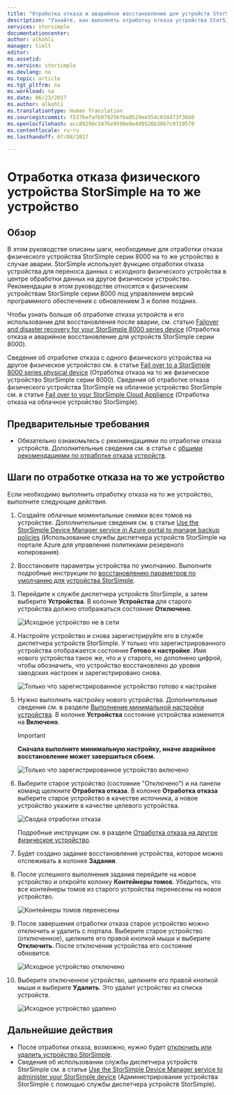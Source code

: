 ```yaml
---
title: "Отработка отказа и аварийное восстановление для устройств StorSimple серии 8000 | Документация Майкрософт"
description: "Узнайте, как выполнять отработку отказа устройства StorSimple на то же устройство."
services: storsimple
documentationcenter: 
author: alkohli
manager: timlt
editor: 
ms.assetid: 
ms.service: storsimple
ms.devlang: na
ms.topic: article
ms.tgt_pltfrm: na
ms.workload: na
ms.date: 06/23/2017
ms.author: alkohli
ms.translationtype: Human Translation
ms.sourcegitcommit: f537befafb079256fba0529ee554c034d73f36b0
ms.openlocfilehash: acc8929dc3476e9590e8e4d9526b38b7c0719570
ms.contentlocale: ru-ru
ms.lasthandoff: 07/08/2017

---
```

# <a name="fail-over-your-storsimple-physical-device-to-same-device"></a>Отработка отказа физического устройства StorSimple на то же устройство

## <a name="overview"></a>Обзор

В этом руководстве описаны шаги, необходимые для отработки отказа физического устройства StorSimple серии 8000 на то же устройство в случае аварии. StorSimple использует функцию отработки отказа устройства для переноса данных с исходного физического устройства в центре обработки данных на другое физическое устройство. Рекомендации в этом руководстве относятся к физическим устройствам StorSimple серии 8000 под управлением версий программного обеспечения с обновлением 3 и более поздних.

Чтобы узнать больше об отработке отказа устройств и его использовании для восстановления после аварии, см. статью [Failover and disaster recovery for your StorSimple 8000 series device](storsimple-8000-device-failover-disaster-recovery.md) (Отработка отказа и аварийное восстановление для устройств StorSimple серии 8000).

Сведения об отработке отказа с одного физического устройства на другое физическое устройство см. в статье [Fail over to a StorSimple 8000 series physical device](storsimple-8000-device-failover-physical-device.md) (Отработка отказа на то же физическое устройство StorSimple серии 8000). Сведения об отработке отказа физического устройства StorSimple на облачное устройство StorSimple см. в статье [Fail over to your StorSimple Cloud Appliance](storsimple-8000-device-failover-cloud-appliance.md) (Отработка отказа на облачное устройство StorSimple).


## <a name="prerequisites"></a>Предварительные требования

- Обязательно ознакомьтесь с рекомендациями по отработке отказа устройств. Дополнительные сведения см. в статье с [общими рекомендациями по отработке отказа устройств](storsimple-8000-device-failover-disaster-recovery.md).


## <a name="steps-to-fail-over-to-the-same-device"></a>Шаги по отработке отказа на то же устройство

Если необходимо выполнить отработку отказа на то же устройство, выполните следующие действия.

1. Создайте облачные моментальные снимки всех томов на устройстве. Дополнительные сведения см. в статье [Use the StorSimple Device Manager service in Azure portal to manage backup policies](storsimple-8000-manage-backup-policies-u2.md) (Использование службы диспетчера устройств StorSimple на портале Azure для управления политиками резервного копирования).
2. Восстановите параметры устройства по умолчанию. Выполните подробные инструкции по [восстановлению параметров по умолчанию для устройства StorSimple](storsimple-8000-manage-device-controller.md#reset-the-device-to-factory-default-settings).
3. Перейдите к службе диспетчера устройств StorSimple, а затем выберите **Устройства**. В колонке **Устройства** для старого устройства должно отображаться состояние **Отключено**.

    ![Исходное устройство не в сети](./media/storsimple-8000-device-failover-disaster-recovery/failover-single-dev2.png)

4. Настройте устройство и снова зарегистрируйте его в службе диспетчера устройств StorSimple. У только что зарегистрированного устройства отображается состояние **Готово к настройке**. Имя нового устройства такое же, что и у старого, но дополнено цифрой, чтобы обозначить, что устройство восстановлено до уровня заводских настроек и зарегистрировано снова.

    ![Только что зарегистрированное устройство готово к настройке](./media/storsimple-8000-device-failover-disaster-recovery/failover-single-dev3.png)
5. Нужно выполнить настройку нового устройства. Дополнительные сведения см. в разделе [Выполнение минимальной настройки устройства](storsimple-8000-deployment-walkthrough-u2.md#step-4-complete-minimum-device-setup). В колонке **Устройства** состояние устройства изменится на **Включено**.

   > [!IMPORTANT]
   > **Сначала выполните минимальную настройку, иначе аварийное восстановление может завершиться сбоем.**

    ![Только что зарегистрированное устройство включено](./media/storsimple-8000-device-failover-disaster-recovery/failover-single-dev7.png)

6. Выберите старое устройство (состояние "Отключено") и на панели команд щелкните **Отработка отказа**. В колонке **Отработка отказа** выберите старое устройство в качестве источника, а новое устройство укажите в качестве целевого устройства.

    ![Сводка отработки отказа](./media/storsimple-8000-device-failover-disaster-recovery/failover-single-dev11.png)

    Подробные инструкции см. в разделе [Отработка отказа на другое физическое устройство](#fail-over-to-another-physical-device).

7. Будет создано задание восстановления устройства, которое можно отслеживать в колонке **Задания**.

8. После успешного выполнения задания перейдите на новое устройство и откройте колонку **Контейнеры томов**. Убедитесь, что все контейнеры томов из старого устройства перенесены на новое устройство.

   ![Контейнеры томов перенесены](./media/storsimple-8000-device-failover-disaster-recovery/failover-single-dev13.png)

9. После завершения отработки отказа старое устройство можно отключить и удалить с портала. Выберите старое устройство (отключенное), щелкните его правой кнопкой мыши и выберите **Отключить**. После отключения устройства его состояние обновится.

     ![Исходное устройство отключено](./media/storsimple-8000-device-failover-disaster-recovery/failover-single-dev14.png)

10. Выберите отключенное устройство, щелкните его правой кнопкой мыши и выберите **Удалить**. Это удалит устройство из списка устройств.

    ![Исходное устройство удалено](./media/storsimple-8000-device-failover-disaster-recovery/failover-single-dev15.png)



## <a name="next-steps"></a>Дальнейшие действия

* После отработки отказа, возможно, нужно будет [отключить или удалить устройство StorSimple](storsimple-8000-deactivate-and-delete-device.md).
* Сведения об использовании службы диспетчера устройств StorSimple см. в статье [Use the StorSimple Device Manager service to administer your StorSimple device](storsimple-8000-manager-service-administration.md) (Администрирование устройства StorSimple с помощью службы диспетчера устройств StorSimple).


